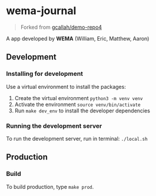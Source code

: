 # wema-journal
> Forked from [gcallah/demo-repo4](https://github.com/gcallah/demo-repo4)

A app developed by **WEMA** (William, Eric, Matthew, Aaron)

## Development
### Installing for development
Use a virtual environment to install the packages:

1. Create the virtual environment
```python3 -m venv venv```
2. Activate the environment
```source venv/bin/activate```
3. Run `make dev_env` to install the developer dependencies

### Running the development server
To run the development server, run in terminal:
```./local.sh```


## Production
### Build
To build production, type `make prod`.
